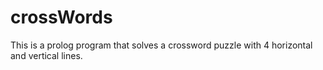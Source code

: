 # crossWords
This is  a prolog program that solves a crossword puzzle with 4 horizontal and vertical lines.
